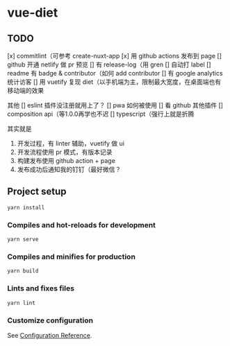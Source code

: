 # vue-diet

## TODO
[x] commitlint（可参考 create-nuxt-app
[x] 用 github actions 发布到 page
[] github 开通 netlify 做 pr 预览
[] 有 release-log（用 gren
[] 自动打 label
[] readme 有 badge & contributor（如何 add contributor
[] 有 google analytics 统计访客
[] 用 vuetify 复现 diet（以手机端为主，限制最大宽度，在桌面端也有移动端的效果

其他
[] eslint 插件没注册就用上了？
[] pwa 如何被使用
[] 看 github 其他插件
[] composition api（等1.0.0再学也不迟
[] typescript（强行上就是折腾

其实就是
1. 开发过程，有 linter 辅助，vuetify 做 ui
2. 开发流程使用 pr 模式，有版本记录
3. 构建发布使用 github action + page
4. 发布成功后通知我的钉钉（最好微信？

## Project setup
```
yarn install
```

### Compiles and hot-reloads for development
```
yarn serve
```

### Compiles and minifies for production
```
yarn build
```

### Lints and fixes files
```
yarn lint
```

### Customize configuration
See [Configuration Reference](https://cli.vuejs.org/config/).
